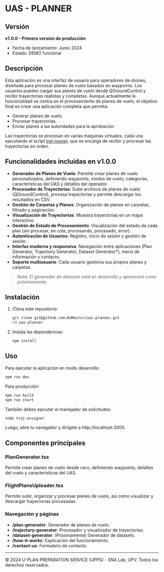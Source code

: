 # UAS - PLANNER

## Versión

**v1.0.0 - Primera versión de producción**

- Fecha de lanzamiento: Junio 2024
- Estado: DEMO funcional

## Descripción

Esta aplicación es una interfaz de usuario para operadores de drones, diseñada para procesar planes de vuelo basados en waypoints. Los usuarios pueden cargar sus planes de vuelo desde QGroundControl y recibir trayectorias realistas y completas. Aunque actualmente la funcionalidad se centra en el procesamiento de planes de vuelo, el objetivo final es crear una aplicación completa que permita:

- Generar planes de vuelo.
- Procesar trayectorias.
- Enviar planes a las autoridades para la aprobación.

Las trayectorias se procesan en varias máquinas virtuales, cada una ejecutando el script [traj-runner](https://github.com/0xMastxr/traj-runner), que se encarga de recibir y procesar las trayectorias en orden.

## Funcionalidades incluidas en v1.0.0

- **Generador de Planes de Vuelo**: Permite crear planes de vuelo personalizados, definiendo waypoints, modos de vuelo, categorías, características del UAS y detalles del operador.
- **Procesador de Trayectorias**: Sube archivos de planes de vuelo (QGroundControl), procesa trayectorias y permite descargar los resultados en CSV.
- **Gestión de Carpetas y Planes**: Organización de planes en carpetas, filtrado y paginación.
- **Visualización de Trayectorias**: Muestra trayectorias en un mapa interactivo.
- **Gestión de Estado de Procesamiento**: Visualización del estado de cada plan (sin procesar, en cola, procesando, procesado, error).
- **Autenticación de Usuarios**: Registro, inicio de sesión y gestión de sesión.
- **Interfaz moderna y responsiva**: Navegación entre aplicaciones (Plan Generator, Trajectory Generator, Dataset Generator*), menú de información y contacto.
- **Soporte multiusuario**: Cada usuario gestiona sus propios planes y carpetas.

> *Nota: El generador de datasets está en desarrollo y aparecerá como próximamente.*

## Instalación

1. Clona este repositorio:
   ```bash
   git clone git@github.com:0xMastxr/uas-planner.git
   cd uas-planner
   ```

2. Instala las dependencias:
   ```bash
   npm install
   ```

## Uso

Para ejecutar la aplicación en modo desarrollo:
```bash
npm run dev
```

Para producción:
```bash
npm run build
npm run start
```

También debes ejecutar el manejador de solicitudes:
```bash
node traj-assigner
```

Luego, abre tu navegador y dirígete a http://localhost:3000.

## Componentes principales

### PlanGenerator.tsx
Permite crear planes de vuelo desde cero, definiendo waypoints, detalles del vuelo y características del UAS.

### FlightPlansUploader.tsx
Permite subir, organizar y procesar planes de vuelo, así como visualizar y descargar trayectorias procesadas.

### Navegación y páginas
- **/plan-generator**: Generador de planes de vuelo.
- **/trajectory-generator**: Procesador y visualizador de trayectorias.
- **/dataset-generator**: (Próximamente) Generador de datasets.
- **/how-it-works**: Explicación del funcionamiento.
- **/contact-us**: Formulario de contacto.

---

© 2024 U-PLAN PREPARATION SERVICE (UPPS) - SNA Lab, UPV. Todos los derechos reservados.